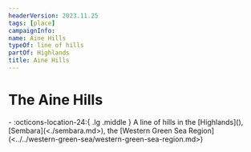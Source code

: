 ```yaml
---
headerVersion: 2023.11.25
tags: [place]
campaignInfo:
name: Aine Hills
typeOf: line of hills
partOf: Highlands
title: Aine Hills
---
```

# The Aine Hills
<div class="grid cards ext-narrow-margin ext-one-column" markdown>
-    :octicons-location-24:{ .lg .middle } A line of hills in the [Highlands](<highlands/highlands.md>), [Sembara](<./sembara.md>), the [Western Green Sea Region](<../../western-green-sea/western-green-sea-region.md>)  
</div>



